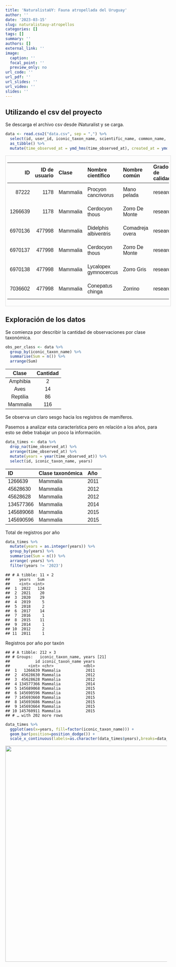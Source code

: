 ```yaml
---
title: 'NaturalistaUY: Fauna atropellada del Uruguay'
author: ''
date: '2023-03-15'
slug: naturalistauy-atropellos
categories: []
tags: []
summary: ''
authors: []
external_link: ''
image:
  caption: ''
  focal_point: ''
  preview_only: no
url_code: ''
url_pdf: ''
url_slides: ''
url_video: ''
slides: ''
---
```

<script src="{{< blogdown/postref >}}index.es_files/kePrint/kePrint.js"></script>
<link href="{{< blogdown/postref >}}index.es_files/lightable/lightable.css" rel="stylesheet" />
<script src="{{< blogdown/postref >}}index.es_files/kePrint/kePrint.js"></script>
<link href="{{< blogdown/postref >}}index.es_files/lightable/lightable.css" rel="stylesheet" />
<script src="{{< blogdown/postref >}}index.es_files/kePrint/kePrint.js"></script>
<link href="{{< blogdown/postref >}}index.es_files/lightable/lightable.css" rel="stylesheet" />





## Utilizando el csv del proyecto

Se descarga el archivo csv desde iNaturalist y se carga.


```r
data <- read.csv2("data.csv", sep = ",") %>% 
  select(id, user_id, iconic_taxon_name, scientific_name, common_name, quality_grade, latitude, longitude, time_observed_at, created_at, tag_list, description, license, url) %>% 
  as_tibble() %>%
  mutate(time_observed_at = ymd_hms(time_observed_at), created_at = ymd_hms(created_at))
```

<div style="border: 1px solid #ddd; padding: 5px; overflow-x: scroll; width:100%; "><table class=" lightable-paper lightable-striped" style="font-family: Arial; width: auto !important; margin-left: auto; margin-right: auto;">
 <thead>
  <tr>
   <th style="text-align:right;"> ID </th>
   <th style="text-align:right;"> ID de usuario </th>
   <th style="text-align:left;"> Clase </th>
   <th style="text-align:left;"> Nombre científico </th>
   <th style="text-align:left;"> Nombre común </th>
   <th style="text-align:left;"> Grado de calidad </th>
   <th style="text-align:left;"> Latitud </th>
   <th style="text-align:left;"> Longitud </th>
   <th style="text-align:left;"> Observado </th>
   <th style="text-align:left;"> Creado </th>
   <th style="text-align:left;"> Lista de tags </th>
   <th style="text-align:left;"> Descripción </th>
   <th style="text-align:left;"> Licencia </th>
   <th style="text-align:left;"> URL </th>
  </tr>
 </thead>
<tbody>
  <tr>
   <td style="text-align:right;"> 87222 </td>
   <td style="text-align:right;"> 1178 </td>
   <td style="text-align:left;"> Mammalia </td>
   <td style="text-align:left;"> Procyon cancrivorus </td>
   <td style="text-align:left;"> Mano pelada </td>
   <td style="text-align:left;"> research </td>
   <td style="text-align:left;"> -34.1866718618 </td>
   <td style="text-align:left;"> -53.7563180923 </td>
   <td style="text-align:left;"> NA </td>
   <td style="text-align:left;"> 2012-06-04 14:15:57 </td>
   <td style="text-align:left;">  </td>
   <td style="text-align:left;">  </td>
   <td style="text-align:left;"> CC-BY </td>
   <td style="text-align:left;"> http://www.inaturalist.org/observations/87222 </td>
  </tr>
  <tr>
   <td style="text-align:right;"> 1266639 </td>
   <td style="text-align:right;"> 1178 </td>
   <td style="text-align:left;"> Mammalia </td>
   <td style="text-align:left;"> Cerdocyon thous </td>
   <td style="text-align:left;"> Zorro De Monte </td>
   <td style="text-align:left;"> research </td>
   <td style="text-align:left;"> -34.182589 </td>
   <td style="text-align:left;"> -53.752885 </td>
   <td style="text-align:left;"> 2011-01-10 12:52:33 </td>
   <td style="text-align:left;"> 2015-03-02 17:25:37 </td>
   <td style="text-align:left;">  </td>
   <td style="text-align:left;">  </td>
   <td style="text-align:left;"> CC-BY </td>
   <td style="text-align:left;"> http://www.inaturalist.org/observations/1266639 </td>
  </tr>
  <tr>
   <td style="text-align:right;"> 6970136 </td>
   <td style="text-align:right;"> 477998 </td>
   <td style="text-align:left;"> Mammalia </td>
   <td style="text-align:left;"> Didelphis albiventris </td>
   <td style="text-align:left;"> Comadreja overa </td>
   <td style="text-align:left;"> research </td>
   <td style="text-align:left;"> -32.37997905 </td>
   <td style="text-align:left;"> -53.92697861 </td>
   <td style="text-align:left;"> 2017-07-08 09:49:38 </td>
   <td style="text-align:left;"> 2017-07-08 19:43:56 </td>
   <td style="text-align:left;">  </td>
   <td style="text-align:left;">  </td>
   <td style="text-align:left;"> CC-BY-NC </td>
   <td style="text-align:left;"> https://www.inaturalist.org/observations/6970136 </td>
  </tr>
  <tr>
   <td style="text-align:right;"> 6970137 </td>
   <td style="text-align:right;"> 477998 </td>
   <td style="text-align:left;"> Mammalia </td>
   <td style="text-align:left;"> Cerdocyon thous </td>
   <td style="text-align:left;"> Zorro De Monte </td>
   <td style="text-align:left;"> research </td>
   <td style="text-align:left;"> -32.37826382 </td>
   <td style="text-align:left;"> -54.00389455 </td>
   <td style="text-align:left;"> 2017-07-08 11:22:24 </td>
   <td style="text-align:left;"> 2017-07-08 19:44:01 </td>
   <td style="text-align:left;">  </td>
   <td style="text-align:left;">  </td>
   <td style="text-align:left;"> CC-BY-NC </td>
   <td style="text-align:left;"> https://www.inaturalist.org/observations/6970137 </td>
  </tr>
  <tr>
   <td style="text-align:right;"> 6970138 </td>
   <td style="text-align:right;"> 477998 </td>
   <td style="text-align:left;"> Mammalia </td>
   <td style="text-align:left;"> Lycalopex gymnocercus </td>
   <td style="text-align:left;"> Zorro Gris </td>
   <td style="text-align:left;"> research </td>
   <td style="text-align:left;"> -32.38082107 </td>
   <td style="text-align:left;"> -54.01652109 </td>
   <td style="text-align:left;"> 2017-07-08 11:29:39 </td>
   <td style="text-align:left;"> 2017-07-08 19:44:03 </td>
   <td style="text-align:left;">  </td>
   <td style="text-align:left;">  </td>
   <td style="text-align:left;"> CC-BY-NC </td>
   <td style="text-align:left;"> https://www.inaturalist.org/observations/6970138 </td>
  </tr>
  <tr>
   <td style="text-align:right;"> 7036602 </td>
   <td style="text-align:right;"> 477998 </td>
   <td style="text-align:left;"> Mammalia </td>
   <td style="text-align:left;"> Conepatus chinga </td>
   <td style="text-align:left;"> Zorrino </td>
   <td style="text-align:left;"> research </td>
   <td style="text-align:left;"> -32.56051339 </td>
   <td style="text-align:left;"> -54.57835282 </td>
   <td style="text-align:left;"> 2017-07-11 10:29:07 </td>
   <td style="text-align:left;"> 2017-07-13 15:04:37 </td>
   <td style="text-align:left;">  </td>
   <td style="text-align:left;">  </td>
   <td style="text-align:left;"> CC-BY-NC </td>
   <td style="text-align:left;"> https://www.inaturalist.org/observations/7036602 </td>
  </tr>
</tbody>
</table></div>

## Exploración de los datos

Se comienza por describir la cantidad de observaciones por clase taxonómica.


```r
obs_per_class <- data %>% 
  group_by(iconic_taxon_name) %>% 
  summarise(Sum = n()) %>% 
  arrange(Sum)
```

<table class=" lightable-material-dark" style='font-family: "Source Sans Pro", helvetica, sans-serif; margin-left: auto; margin-right: auto;'>
 <thead>
  <tr>
   <th style="text-align:center;"> Clase </th>
   <th style="text-align:center;"> Cantidad </th>
  </tr>
 </thead>
<tbody>
  <tr>
   <td style="text-align:center;"> Amphibia </td>
   <td style="text-align:center;"> 2 </td>
  </tr>
  <tr>
   <td style="text-align:center;"> Aves </td>
   <td style="text-align:center;"> 14 </td>
  </tr>
  <tr>
   <td style="text-align:center;"> Reptilia </td>
   <td style="text-align:center;"> 86 </td>
  </tr>
  <tr>
   <td style="text-align:center;"> Mammalia </td>
   <td style="text-align:center;"> 116 </td>
  </tr>
</tbody>
</table>

Se observa un claro sesgo hacia los registros de mamíferos.


Pasemos a analizar esta característica pero en relación a los años, para esto se debe trabajar un poco la información.



```r
data_times <- data %>%
  drop_na(time_observed_at) %>% 
  arrange(time_observed_at) %>%
  mutate(years = year(time_observed_at)) %>% 
  select(id, iconic_taxon_name, years) 
```


<table class=" lightable-material-dark" style='font-family: "Source Sans Pro", helvetica, sans-serif; margin-left: auto; margin-right: auto;'>
 <thead>
  <tr>
   <th style="text-align:left;"> ID </th>
   <th style="text-align:left;"> Clase taxonómica </th>
   <th style="text-align:left;"> Año </th>
  </tr>
 </thead>
<tbody>
  <tr>
   <td style="text-align:left;"> 1266639 </td>
   <td style="text-align:left;"> Mammalia </td>
   <td style="text-align:left;"> 2011 </td>
  </tr>
  <tr>
   <td style="text-align:left;"> 45628630 </td>
   <td style="text-align:left;"> Mammalia </td>
   <td style="text-align:left;"> 2012 </td>
  </tr>
  <tr>
   <td style="text-align:left;"> 45628628 </td>
   <td style="text-align:left;"> Mammalia </td>
   <td style="text-align:left;"> 2012 </td>
  </tr>
  <tr>
   <td style="text-align:left;"> 134577366 </td>
   <td style="text-align:left;"> Mammalia </td>
   <td style="text-align:left;"> 2014 </td>
  </tr>
  <tr>
   <td style="text-align:left;"> 145689068 </td>
   <td style="text-align:left;"> Mammalia </td>
   <td style="text-align:left;"> 2015 </td>
  </tr>
  <tr>
   <td style="text-align:left;"> 145690596 </td>
   <td style="text-align:left;"> Mammalia </td>
   <td style="text-align:left;"> 2015 </td>
  </tr>
</tbody>
</table>

Total de registros por año

```r
data_times %>%
  mutate(years = as.integer(years)) %>% 
  group_by(years) %>%
  summarise(Sum = n()) %>% 
  arrange(-years) %>%
  filter(years != '2023')
```

```
## # A tibble: 11 × 2
##    years   Sum
##    <int> <int>
##  1  2022   124
##  2  2021    20
##  3  2020    29
##  4  2019     5
##  5  2018     2
##  6  2017    14
##  7  2016     1
##  8  2015    11
##  9  2014     1
## 10  2012     2
## 11  2011     1
```
Registros por año por taxón


```
## # A tibble: 212 × 3
## # Groups:   iconic_taxon_name, years [21]
##           id iconic_taxon_name years
##        <int> <chr>             <dbl>
##  1   1266639 Mammalia           2011
##  2  45628630 Mammalia           2012
##  3  45628628 Mammalia           2012
##  4 134577366 Mammalia           2014
##  5 145689068 Mammalia           2015
##  6 145690596 Mammalia           2015
##  7 145693660 Mammalia           2015
##  8 145693686 Mammalia           2015
##  9 145693664 Mammalia           2015
## 10 145760911 Mammalia           2015
## # … with 202 more rows
```




```r
data_times %>% 
  ggplot(aes(x=years, fill=factor(iconic_taxon_name))) +
  geom_bar(position=position_dodge()) +
  scale_x_continuous(labels=as.character(data_times$years),breaks=data_times$years)
```

<img src="{{< blogdown/postref >}}index.es_files/figure-html/unnamed-chunk-10-1.png" width="672" />







